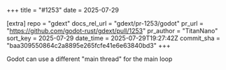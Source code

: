 +++
title = "#1253"
date = 2025-07-29

[extra]
repo = "gdext"
docs_rel_url = "gdext/pr-1253/godot"
pr_url = "https://github.com/godot-rust/gdext/pull/1253"
pr_author = "TitanNano"
sort_key = 2025-07-29
date_time = 2025-07-29T19:27:42Z
commit_sha = "baa309550864c2a8895e265fcfe41e6e63840bd3"
+++

Godot can use a different "main thread" for the main loop
